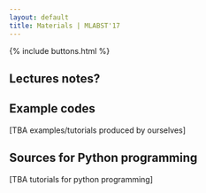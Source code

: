 ```yaml
---
layout: default
title: Materials | MLABST'17
---
```


{% include buttons.html %}

## Lectures notes?

## Example codes

[TBA examples/tutorials produced by ourselves]

## Sources for Python programming

[TBA tutorials for python programming] 



